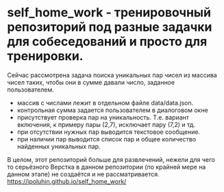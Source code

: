 # self_home_work - тренировочный репозиторий под разные задачки для собеседований и просто для тренировки.
Сейчас рассмотрена задача поиска уникальных пар чисел из массива чисел таких, чтобы они в сумме давали число, заданное пользователем.
- массив с числами лежит в отдельном файле data/data.json. 
- контрольная сумма задается пользователем в диалоговом окне
- присутствует проверка пар на уникальность. Т.е. вариант включения, к примеру пары (2,7), исключает пару (7,2) и тд.
- при отсутствии нужных пар выводится текстовое сообщение.
- при наличии пар выводится список пар и общее количество найденных уникальных пар.

В целом, этот репозиторий больше для развлечений, нежели для чего то серьёзного 
Верстка в данном репозитории (по крайней мере на данном этапе) не создаётся и не рассматривается.
https://ipoluhin.github.io/self_home_work/
